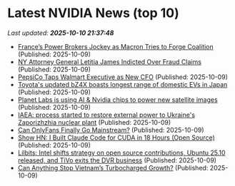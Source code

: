 # Latest NVIDIA News (top 10)
_Last updated: **2025-10-10 21:37:48**_

- [France’s Power Brokers Jockey as Macron Tries to Forge Coalition](https://biztoc.com/x/421b406f9594bf1f) (Published: 2025-10-09)
- [NY Attorney General Letitia James Indicted Over Fraud Claims](https://biztoc.com/x/ed2eaa98ce47e083) (Published: 2025-10-09)
- [PepsiCo Taps Walmart Executive as New CFO](https://biztoc.com/x/0b7a73cb2d35f3de) (Published: 2025-10-09)
- [Toyota's updated bZ4X boasts longest range of domestic EVs in Japan](https://biztoc.com/x/3273f45afff93cb9) (Published: 2025-10-09)
- [Planet Labs is using AI & Nvidia chips to power new satellite images](https://finance.yahoo.com/video/planet-labs-using-ai-nvidia-212648298.html) (Published: 2025-10-09)
- [IAEA: process started to restore external power to Ukraine's Zaporizhzhia nuclear plant](https://biztoc.com/x/d418a85185d6b8ef) (Published: 2025-10-09)
- [Can OnlyFans Finally Go Mainstream?](https://biztoc.com/x/8c5fd436c829a6b6) (Published: 2025-10-09)
- [Show HN: I Built Claude Code for CUDA in 18 Hours (Open Source)](https://github.com/RightNow-AI/rightnow-cli) (Published: 2025-10-09)
- [Lilbits: Intel shifts strategy on open source contributions, Ubuntu 25.10 released, and TiVo exits the DVR business](https://liliputing.com/lilbits-intel-shifts-strategy-on-open-source-contributions-ubuntu-25-10-released-and-tivo-exits-the-dvr-business/) (Published: 2025-10-09)
- [Can Anything Stop Vietnam’s Turbocharged Growth?](https://biztoc.com/x/76180c4a6adf6df9) (Published: 2025-10-09)
